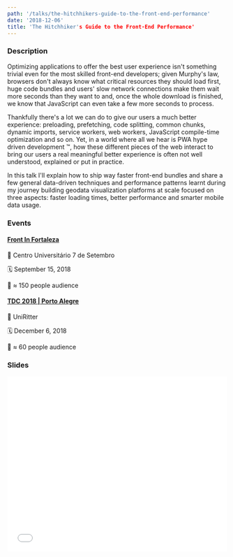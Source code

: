 ```yaml
---
path: '/talks/the-hitchhikers-guide-to-the-front-end-performance'
date: '2018-12-06'
title: 'The Hitchhiker's Guide to the Front-End Performance'
---
```


### Description

Optimizing applications to offer the best user experience isn't something trivial even for the most skilled front-end developers; given Murphy's law, browsers don't always know what critical resources they should load first, huge code bundles and users' slow network connections make them wait more seconds than they want to and, once the whole download is finished, we know that JavaScript can even take a few more seconds to process. 

Thankfully there's a lot we can do to give our users a much better experience: preloading, prefetching, code splitting, common chunks, dynamic imports, service workers, web workers, JavaScript compile-time optimization and so on. Yet, in a world where all we hear is PWA hype driven development ™, how these different pieces of the web interact to bring our users a real meaningful better experience is often not well understood, explained or put in practice.

In this talk I'll explain how to ship way faster front-end bundles and share a few general data-driven techniques and performance patterns learnt during my journey building geodata visualization platforms at scale focused on three aspects: faster loading times, better performance and smarter mobile data usage.

### Events

#### [Front In Fortaleza](http://frontinfortaleza.com.br)

📍 Centro Universitário 7 de Setembro

🗓️ September 15, 2018

👥 ≈ 150 people audience

#### [TDC 2018 | Porto Alegre](http://www.thedevelopersconference.com.br/tdc/2018/portoalegre/trilha-web-frontend)

📍  UniRitter

🗓️ December 6, 2018

👥 ≈ 60 people audience

### Slides

<div style="left: 0; width: 100%; height: 0; position: relative; padding-bottom: 79.5798%;"><iframe src="//speakerdeck.com/player/117bbbe00ca940e59fdd839caa9fb4ff" style="border: 0; top: 0; left: 0; width: 100%; height: 100%; position: absolute;" allowfullscreen scrolling="no"></iframe></div>
